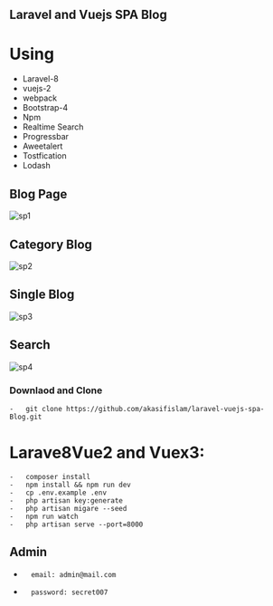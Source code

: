 ## Laravel and Vuejs SPA Blog

# Using

-   Laravel-8
-   vuejs-2
-   webpack
-   Bootstrap-4
-   Npm
-   Realtime Search
-   Progressbar
-   Aweetalert
-   Tostfication
-   Lodash

## Blog Page

![sp1](https://user-images.githubusercontent.com/26628741/192111877-1cac2905-bf79-4914-85aa-da91bdcac4e6.jpg)

## Category Blog

![sp2](https://user-images.githubusercontent.com/26628741/192111886-37bf446d-e83b-4848-866c-8903f373dec3.jpg)

## Single Blog

![sp3](https://user-images.githubusercontent.com/26628741/192111893-ce860699-1d0c-4988-ba07-37a8efd0b8f8.jpg)

## Search

![sp4](https://user-images.githubusercontent.com/26628741/192111904-fdd9c5e9-9c53-4033-915f-bda865be9869.jpg)

### Downlaod and Clone

    -   git clone https://github.com/akasifislam/laravel-vuejs-spa-Blog.git

# Larave8Vue2 and Vuex3:

    -   composer install
    -   npm install && npm run dev
    -   cp .env.example .env
    -   php artisan key:generate
    -   php artisan migare --seed
    -   npm run watch
    -   php artisan serve --port=8000

## Admin

-       email: admin@mail.com
-       password: secret007
